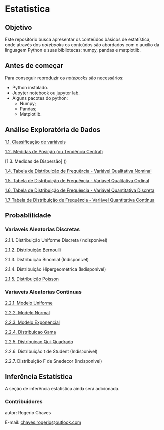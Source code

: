 # Estatistica

## Objetivo
Este repositório busca apresentar os conteúdos básicos de estatística, onde através dos _notebooks_ os conteúdos são abordados com o auxilio da linguagem Python e suas bibliotecas: numpy, pandas e matplotlib.

## Antes de começar
Para conseguir reproduzir os _notebooks_ são necessários:

- Python instalado.
- Jupyter notebook ou jupyter lab.
- Alguns pacotes do python:
  -  Numpy;
  -  Pandas;
  -  Matplotlib.

## Análise Exploratória de Dados
[1.1. Classificação de variáveis]()

[1.2. Medidas de Posição (ou Tendência Central)]()

[1.3. Medidas de Dispersão] ()

[1.4. Tabela de Distribuição de Frequência - Variável Qualitativa Nominal]()

[1.5. Tabela de Distribuição de Frequência - Variável Qualitativa Ordinal]()

[1.6. Tabela de Distribuição de Frequência - Variável Quantitativa Discreta]()

[1.7 Tabela de Distribuição de Frequência - Variável Quantitativa Contínua]()

## Probablilidade

### Variaveis Aleatorias Discretas
2.1.1. Distribuição Uniforme Discreta (Indisponivel)

[2.1.2. Distribuição Bernoulli]()

2.1.3. Distribuição Binomial (Indisponivel)

2.1.4. Distribuição Hipergeométrica (Indisponivel)

[2.1.5. Distribuição Poisson]()

### Variaveis Aleatorias Continuas
[2.2.1. Modelo Uniforme]()

[2.2.2. Modelo Normal]()

[2.2.3. Modelo Exponencial]()

[2.2.4. Distribuicao Gama]()

[2.2.5. Distribuicao Qui-Quadrado]()

2.2.6. Distribuição t de Student (Indisponivel)

2.2.7. Distribuição F de Snedecor (Indisponivel)




## Inferência Estatística

A seção de inferência estatística ainda será adicionada.


### Contribuidores
autor: Rogerio Chaves

E-mail: chaves.rogerio@outlook.com
